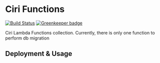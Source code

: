 # Ciri Functions #

[![Build Status](https://travis-ci.org/winfield/ciri-functions.svg?branch=master)](https://travis-ci.org/winfield/ciri-functions)
[![Greenkeeper badge](https://badges.greenkeeper.io/winfield/ciri-functions.svg)](https://greenkeeper.io/)

Ciri Lambda Functions collection. Currently, there is only one function to perform db migration

## Deployment & Usage ##